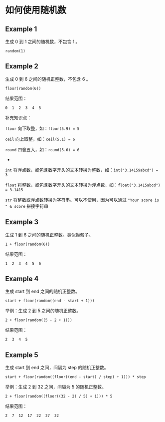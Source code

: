 # 如何使用随机数

## Example 1
生成 0 到 1 之间的随机数，不包含 1 。
```
random(1)
```

## Example 2
生成 0 到 6 之间的随机正整数，不包含 6 。
```
floor(random(6))
```
结果范围：
```
0  1  2  3  4  5
```

补充知识点：

`floor` 向下取整，如：`floor(5.9) = 5`

`ceil`  向上取整，如：`ceil(5.1) = 6`

`round` 四舍五入，如：`round(5.6) = 6`

-

`int` 将浮点数，或包含数字开头的文本转换为整数，如：`int("3.14159abcd") = 3`
  
`float` 将整数，或包含数字开头的文本转换为浮点数，如：`float("3.1415abcd") = 3.1415`
  
`str` 将整数或浮点数转换为字符串。可以不使用，因为可以通过 `"Your score is " & score` 拼接字符串


## Example 3
生成 1 到 6 之间的随机正整数。类似抛骰子。
```
1 + floor(random(6))
```
结果范围：
```
1  2  3  4  5  6
```

## Example 4
生成 start 到 end 之间的随机正整数。
```
start + floor(random((end - start + 1)))
```
举例：生成 2 到 5 之间的随机正整数。
```
2 + floor(random((5 - 2 + 1)))
```
结果范围：
```
2  3  4  5
```

## Example 5
生成 start 到 end 之间，间隔为 step 的随机正整数。
```
start + floor(random((floor((end - start) / step) + 1))) * step
```
举例：生成 2 到 32 之间，间隔为 5 的随机正整数。
```
2 + floor(random((floor((32 - 2) / 5) + 1))) * 5
```
结果范围：
```
2  7  12  17  22  27  32
```


